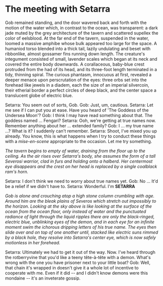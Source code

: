 # The meeting with Setarra

Gob remained standing, and the door wavered back and forth with the motion of the water which, in contrast to the ocean, was transparent: a dark jade muted by the grey architecture of the tavern and scattered supellex the color of eelsblood. At the far end of the tavern, suspended in the water, loomed a massive amphibe whose bulk appeared too large for the space. A humaniod torso blended into a thick tail, lazily undulating and beset with ribbonlike, almost gossamer fins running down length. The creature's integument consisted of small, lavender scales which began at its neck and covered the entire body downwards. A corallaceous, baby-blue crest protruded from the had of its head, and its three-foot length terminated in a tidy, thinning spiral. The curious phantasm, innocuous at first, revealed a deeper menace upon perscrutation of the eyes: three orbs set into the forehead like jewels in a diadem, each the size of an imperial silvercoin, their etherial border a perfect circles of deep black, and the center space a translucent globe of electric blue.

Setarra: You seem out of sorts, Gob.
Gob: Just, um, cautious.
Setarra: Let me see if I can put you at ease. Have you heard of 'The Goddess of the Undersea Moon'?
Gob: I think I may have read something about that. The goddess named ... Fengari?
Setarra: Ooh, we're getting at true names now. Remember anything about her ... extended family?
Gob: I ... my true name ...? What is it? I suddenly can't remember.
Setarra: Shoot, I've mixed you up already. You know, this is what happens when I try to conduct these things with a _mise-en-scene_ appropriate to the occasion. Let me try something.  

_The tavern begins to empty of water, draining from the floor up to the ceiling. As the air rises over Setarra's body, she assumes the form of a tall Severosi warrior, clad in furs and holding onto a halberd. Her centermost eye disappears and the crest on her head is replaced by a single coalblack ram's horn._

Setarra: I don't think we need to worry about true names yet.
Gob: No ... It'd be a relief if we didn't have to.
Setarra: Wonderful. I'm __SETARRA__

_Gob is alone and crouching atop a high stone column crumbling with age. Around him are the bleak plains of Severos which stretch out impossibly to the horizon. Looking at the sky above is like looking at the surface of the ocean from the ocean floor, only instead of water and the punctuated radiance of light through the liquid ripples there are only the black-ringed, electric blue, unblinking eyes of the demon, and in each eye for an infinite moment swim the ichorous dripping letters of his true name. The eyes then slide over and on top of one another until, stacked like electric suns rimmed by a black hole, they resolve into Setarra's center eye, which is now safely motionless in her forehead._

Setarra: Ultimately we had to get it out of the way. Now. I've heard through the rotberryvine that you'd like a teeny tête-à-tête with a demon. What's wrong with the one you have prisoner next to your little boat?
Gob: Well, that chain it's wrapped in doesn't give it a whole lot of incentive to cooperate with me. Even if it did -- and I didn't know demons were this mondaine -- it's an inveterate gossip.





